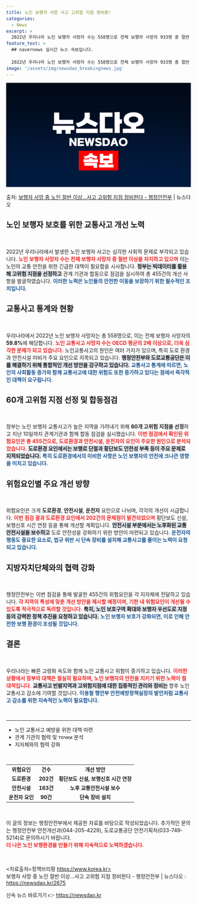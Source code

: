 ```yaml
---
title: 노인 보행자 사망 사고 고위험 지점 정비중!
categories:
  - News
excerpt: >
  2022년 우리나라 노인 보행자 사망자 수는 558명으로 전체 보행자 사망자 933명 중 절반 이상인 59.…
feature_text: >
  ## navernews 실시간 뉴스 속보입니다.

  2022년 우리나라 노인 보행자 사망자 수는 558명으로 전체 보행자 사망자 933명 중 절반 이상인 59.…
image: '/assets/img/newsdao_breakingnews.jpg'
---
```


![뉴스다오 속보](/assets/img/newsdao_breakingnews.jpg)

<p>출처: <a href="https://newsdao.kr/2675" rel="dofollow">보행자 사망 중 노인 절반 이상…사고 고위험 지점 정비한다 - 행정안전부</a> | 뉴스다오</p>

<h2 data-ke-size="size26">노인 보행자 보호를 위한 교통사고 개선 노력</h2>

<p data-ke-size="size16">&nbsp;</p>

2022년 우리나라에서 발생한 노인 보행자 사고는 심각한 사회적 문제로 부각되고 있습니다. <b><span style="color: #ee2323;">노인 보행자 사망자 수는 전체 보행자 사망자 중 절반 이상을 차지하고 있으며</span></b> 이는 노인의 교통 안전을 위한 긴급한 대책이 필요함을 시사합니다. <b><span style="background-color: #21538527;">정부는 빅데이터를 활용해 고위험 지점을 선정하고</span></b> 관계 기관과 합동으로 점검을 실시하여 총 455건의 개선 사항을 발굴하였습니다. <b><span style="color: #1a5490;">이러한 노력은 노인들의 안전한 이동을 보장하기 위한 필수적인 조치입니다.</span></b>

<h2 data-ke-size="size26">교통사고 통계와 현황</h2>

<p data-ke-size="size16">&nbsp;</p>

우리나라에서 2022년 노인 보행자 사망자는 총 558명으로, 이는 전체 보행자 사망자의 <b>59.8%</b>에 해당합니다. <b><span style="color: #ee2323;">노인 교통사고 사망자 수는 OECD 평균의 2배 이상으로, 더욱 심각한 문제가 되고 있습니다.</span></b> 노인교통사고의 원인은 여러 가지가 있으며, 특히 도로 환경과 안전시설 미비가 주요 요인으로 지목되고 있습니다. <b><span style="background-color: #21538527;">행정안전부와 도로교통공단은 이를 해결하기 위해 통합적인 개선 방안을 강구하고 있습니다.</span></b> <b><span style="color: #1a5490;">교통사고 통계에 따르면, 노인의 사회활동 증가와 함께 교통사고에 대한 위험도 또한 증가하고 있다는 점에서 즉각적인 대책이 요구됩니다.</span></b>

<h2 data-ke-size="size26">60개 고위험 지점 선정 및 합동점검</h2>

<p data-ke-size="size16">&nbsp;</p>

정부는 노인 보행자 교통사고가 높은 지역을 가려내기 위해 <b>60개 고위험 지점을 선정</b>하고 지난 10일까지 관계기관과 함께 합동 점검을 실시했습니다. <b><span style="color: #ee2323;">이번 점검에서 확인된 위험요인은 총 455건으로, 도로환경과 안전시설, 운전자의 요인이 주요한 원인으로 분석되었습니다.</span></b> <b><span style="background-color: #21538527;">도로환경 요인에서는 보행로 단절과 횡단보도 안전성 부족 등이 주요 문제로 지적되었습니다.</span></b> <b><span style="color: #1a5490;">특히 도로환경에서의 미비한 사항은 노인 보행자의 안전에 크나큰 영향을 미치고 있습니다.</span></b>

<h2 data-ke-size="size26">위험요인별 주요 개선 방향</h2>

<p data-ke-size="size16">&nbsp;</p>

위험요인은 크게 <b>도로환경</b>, <b>안전시설</b>, <b>운전자</b> 요인으로 나뉘며, 각각의 개선이 시급합니다. <b><span style="color: #ee2323;">이번 점검 결과 도로환경 요인에서 202건의 문제점이 발견되었으며</span></b> 횡단보도 신설, 보행신호 시간 연장 등을 통해 개선할 계획입니다. <b><span style="background-color: #21538527;">안전시설 부분에서는 노후화된 교통안전시설을 보수하고</span></b> 도로 안전성을 강화하기 위한 방안이 마련되고 있습니다. <b><span style="color: #1a5490;">운전자의 행동도 중요한 요소로, 법규 위반 시 단속 장비를 설치해 교통사고를 줄이는 노력이 요청되고 있습니다.</span></b>

<h2 data-ke-size="size26">지방자치단체와의 협력 강화</h2>

<p data-ke-size="size16">&nbsp;</p>

행정안전부는 이번 점검을 통해 발굴한 455건의 위험요인을 각 지자체에 전달하고 있습니다. <b><span style="color: #ee2323;">각 지역의 특성에 맞춘 개선 방안을 제시할 예정이며, 기한 내 위험요인이 개선될 수 있도록 적극적으로 독려할 것입니다.</span></b> <b><span style="background-color: #21538527;">특히, 노인 보호구역 확대와 보행자 우선도로 지정 등의 강력한 정책 추진을 요청하고 있습니다.</span></b> <b><span style="color: #1a5490;">노인 보행자 보호가 강화되면, 이로 인해 안전한 보행 환경이 조성될 것입니다.</span></b>

<h2 data-ke-size="size26">결론</h2>

<p data-ke-size="size16">&nbsp;</p>

우리나라는 빠른 고령화 속도와 함께 노인 교통사고 위험이 증가하고 있습니다. <b><span style="color: #ee2323;">이러한 상황에서 정부의 대책은 절실히 필요하며, 노인 보행자의 안전을 지키기 위한 노력이 절대적입니다.</span></b> <b><span style="background-color: #21538527;">교통사고 빈발지역과 고위험지점에 대한 집중적인 관리와 정비는</span></b> 향후 노인 교통사고 감소에 기여할 것입니다. <b><span style="color: #1a5490;">이용철 행안부 안전예방정책실장의 발언처럼 교통사고 감소를 위한 지속적인 노력이 필요합니다.</span></b>

<p data-ke-size="size16">&nbsp;</p>

<hr />

<ul>
    <li>노인 교통사고 예방을 위한 대책 마련</li>
    <li>관계 기관의 협력 및 точки 분석</li>
    <li>지자체와의 협력 강화</li>
</ul>

<p data-ke-size="size16">&nbsp;</p>

<table style="width:100%;">
    <tr>
        <td style="text-align: center; height: 17px;"><b>위험요인</b></td>
        <td style="text-align: center; height: 17px;"><b>건수</b></td>
        <td style="text-align: center; height: 17px;"><b>개선 방안</b></td>
    </tr>
    <tr>
        <td style="text-align: center; height: 17px;"><b>도로환경</b></td>
        <td style="text-align: center; height: 17px;"><b>202건</b></td>
        <td style="text-align: center; height: 17px;"><b>횡단보도 신설, 보행신호 시간 연장</b></td>
    </tr>
    <tr>
        <td style="text-align: center; height: 17px;"><b>안전시설</b></td>
        <td style="text-align: center; height: 17px;"><b>163건</b></td>
        <td style="text-align: center; height: 17px;"><b>노후 교통안전시설 보수</b></td>
    </tr>
    <tr>
        <td style="text-align: center; height: 17px;"><b>운전자 요인</b></td>
        <td style="text-align: center; height: 17px;"><b>90건</b></td>
        <td style="text-align: center; height: 17px;"><b>단속 장비 설치</b></td>
    </tr>
</table>

<p data-ke-size="size16">&nbsp;</p>

이 글의 정보는 행정안전부에서 제공한 자료를 바탕으로 작성되었습니다. 추가적인 문의는 행정안전부 안전개선과(044-205-4229), 도로교통공단 안전기획처(033-749-5214)로 문의하시기 바랍니다. <br><b><span style="color: #ee2323;">더 나은 노인 보행환경을 만들기 위해 지속적으로 노력하겠습니다.</span></b>

<p data-ke-size="size16">&nbsp;</p>

<자료출처=정책브리핑 https://www.korea.kr> <br>
보행자 사망 중 노인 절반 이상…사고 고위험 지점 정비한다 - 행정안전부 | 뉴스다오 : https://newsdao.kr/2675 

신속 뉴스 바로가기 👉 <a href="https://newsdao.kr" rel="dofollow">https://newsdao.kr</a>


